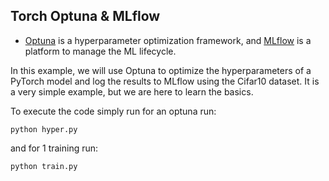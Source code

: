 ## Torch Optuna & MLflow 
- [Optuna](https://optuna.org/) is a hyperparameter optimization framework, and [MLflow](https://mlflow.org/) is a platform to manage the ML lifecycle.

In this example, we will use Optuna to optimize the hyperparameters of a PyTorch model and log the results to MLflow using the Cifar10 dataset. It is a very simple example, but we are here to learn the basics.

To execute the code simply run for an optuna run: 
```
python hyper.py
``` 
and for 1 training run:
```
python train.py
```

